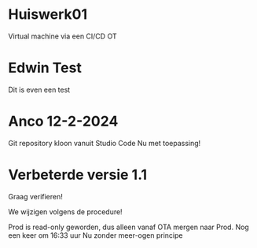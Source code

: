 # Huiswerk01
Virtual machine via een CI/CD OT

# Edwin Test
Dit is even een test 

# Anco 12-2-2024
Git repository kloon vanuit Studio Code
Nu met toepassing!




# Verbeterde versie 1.1
Graag verifieren!


We wijzigen volgens de procedure!


Prod is read-only geworden, dus alleen vanaf OTA mergen naar Prod.
Nog een keer om 16:33 uur
Nu zonder meer-ogen principe

